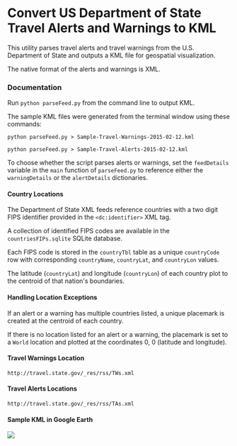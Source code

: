 # Convert US Department of State Travel Alerts and Warnings to KML

This utility parses travel alerts and travel warnings from the U.S. Department of State and outputs a KML file for geospatial visualization.

The native format of the alerts and warnings is XML.

### Documentation
Run `python parseFeed.py` from the command line to output KML.

The sample KML files were generated from the terminal window using these commands:
```
python parseFeed.py > Sample-Travel-Warnings-2015-02-12.kml
```
```
python parseFeed.py > Sample-Travel-Alerts-2015-02-12.kml
```

To choose whether the script parses alerts or warnings, set the `feedDetails` variable in the `main` function of `parseFeed.py` to reference either the `warningDetails` or the `alertDetails` dictionaries.

#### Country Locations
The Department of State XML feeds reference countries with a two digit FIPS identifier provided in the `<dc:identifier>` XML tag.

A collection of identified FIPS codes are available in the `countriesFIPs.sqlite` SQLite database.

Each FIPS code is stored in the `countryTbl` table as a unique `countryCode` row with corresponding `countryName`, `countryLat`, and `countryLon` values.

The latitude (`countryLat`) and longitude (`countryLon`) of each country plot to the centroid of that nation's boundaries.

#### Handling Location Exceptions
If an alert or a warning has multiple countries listed, a unique placemark is created at the centroid of each country.

If there is no location listed for an alert or a warning, the placemark is set to a `World` location and plotted at the coordinates 0, 0 (latitude and longitude).

#### Travel Warnings Location
`http://travel.state.gov/_res/rss/TWs.xml`

#### Travel Alerts Locations
`http://travel.state.gov/_res/rss/TAs.xml`

#### Sample KML in Google Earth
![](http://www.sigacts.com/images/US-DOS-Travel-Notifications-To-KML.png)
